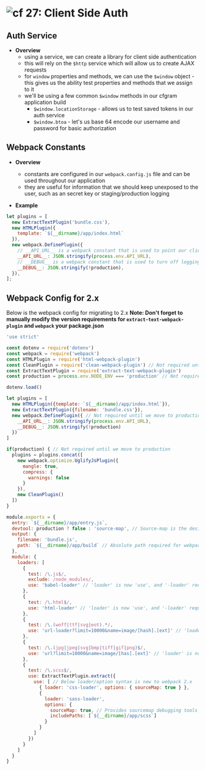![cf](http://i.imgur.com/7v5ASc8.png) 27: Client Side Auth
=====================================

## Auth Service
  * **Overview**
    * using a service, we can create a library for client side authentication
    * this will rely on the `$http` service which will allow us to create AJAX requests
    * for `window` properties and methods, we can use the `$window` object - this gives us the ability test properties and methods that we assign to it
    * we'll be using a few common `$window` methods in our cfgram application build
      * `$window.locationStorage` - allows us to test saved tokens in our auth service
      * `$window.btoa` - let's us base 64 encode our username and password for basic authorization

## Webpack Constants
  * **Overview**
    * constants are configured in our `webpack.config.js` file and can be used throughout our application
    * they are useful for information that we should keep unexposed to the user, such as an secret key or staging/production logging

  * **Example**
  ``` javascript
  let plugins = [
    new ExtractTextPlugin('bundle.css'),
    new HTMLPlugin({
      template: `${__dirname}/app/index.html`
    }),
    new webpack.DefinePlugin({
      // __API_URL__ is a webpack constant that is used to point our client at the right API, depending on the environment
      __API_URL__: JSON.stringify(process.env.API_URL),
      // __DEBUG__ is a webpack constant that is used to turn off logging in production
      __DEBUG__: JSON.stringify(!production),
    }),
  ];
  ```


## Webpack Config for 2.x
Below is the webpack config for migrating to 2.x
**Note: Don't forget to manually modify the version requirements for `extract-text-webpack-plugin` and `webpack` your package.json**
```javascript
'use strict'

const dotenv = require('dotenv')
const webpack = require('webpack')
const HTMLPlugin = require('html-webpack-plugin')
const CleanPlugin = require('clean-webpack-plugin') // Not required until we move to production
const ExtractTextPlugin = require('extract-text-webpack-plugin')
const production = process.env.NODE_ENV === 'production' // Not required until we move to production

dotenv.load()

let plugins = [
  new HTMLPlugin({template: `${__dirname}/app/index.html`}),
  new ExtractTextPlugin({filename: 'bundle.css'}),
  new webpack.DefinePlugin({ // Not required until we move to production
    __API_URL__: JSON.stringify(process.env.API_URL),
    __DEBUG__: JSON.stringify(!production)
  })
]

if(production) { // Not required until we move to production
  plugins = plugins.concat([
    new webpack.optimize.UglifyJsPlugin({
      mangle: true,
      compress: {
        warnings: false
      }
    }),
    new CleanPlugin()
  ])
}

module.exports = {
  entry: `${__dirname}/app/entry.js`,
  devtool: production ? false : 'source-map', // Source-map is the desired value for debugging
  output: {
    filename: 'bundle.js',
    path: `${__dirname}/app/build` // Absolute path required for webpack 2.x
  },
  module: {
    loaders: [
      {
        test: /\.js$/,
        exclude: /node_modules/,
        use: 'babel-loader' // 'loader' is now 'use', and '-loader' required after the name of the loader; i.e. 'babel-loader'
      },
      {
        test: /\.html$/,
        use: 'html-loader' // 'loader' is now 'use', and '-loader' required after the name of the loader; i.e. 'babel-loader'
      },
      {
        test: /\.(woff|ttf|svg|eot).*/,
        use: 'url-loader?limit=10000&name=image/[hash].[ext]' // 'loader' is now 'use', and '-loader' required after the name of the loader; i.e. 'babel-loader'
      },
      {
        test: /\.(jpg|jpeg|svg|bmp|tiff|gif|png)$/,
        use: 'url?limit=10000&name=image/[has].[ext]' // 'loader' is now 'use', and '-loader' required after the name of the loader; i.e. 'babel-loader'
      },
      {
        test: /\.scss$/,
        use: ExtractTextPlugin.extract({
          use: [ // Below loader/option syntax is new to webpack 2.x
            { loader: 'css-loader', options: { sourceMap: true } },
            {
              loader: 'sass-loader',
              options: {
                sourceMap: true, // Provides sourcemap debugging tools in the dev console.
                includePaths: [`${__dirname}/app/scss`]
              }
            }
          ]
        })
      }
    ]
  }
}
```
